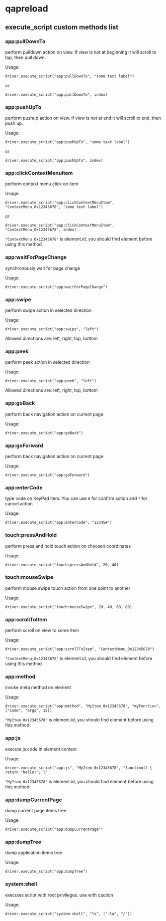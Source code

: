 # qapreload

## execute_script custom methods list

### app:pullDownTo

perform pulldown action on view. if view is not at beginning it will scroll to top, then pull down.

Usage:

`driver.execute_script("app:pullDownTo", "some text label")`

or

`driver.execute_script("app:pullDownTo", index)`

### app:pushUpTo

perform pushup action on view. if view is not at end it will scroll to end, then push up.

Usage:

`driver.execute_script("app:pushUpTo", "some text label")`

or

`driver.execute_script("app:pushUpTo", index)`

### app:clickContextMenuItem

perform context menu click on item

Usage:

`driver.execute_script("app:clickContextMenuItem", "ContextMenu_0x12345678", "some text label")`

or

`driver.execute_script("app:clickContextMenuItem", "ContextMenu_0x12345678", index)`

`"ContextMenu_0x12345678"` is element.id, you should find element before using this method

### app:waitForPageChange

synchronously wait for page change

Usage:

`driver.execute_script("app:waitForPageChange")`

### app:swipe

perform swipe action in selected direction

Usage:

`driver.execute_script("app:swipe", "left")`

Allowed directions are: left, right, top, bottom

### app:peek

perform peek action in selected direction

Usage:

`driver.execute_script("app:peek", "left")`

Allowed directions are: left, right, top, bottom

### app:goBack

perform back navigation action on current page

Usage:

`driver.execute_script("app:goBack")`

### app:goForward

perform back navigation action on current page

Usage:

`driver.execute_script("app:goForward")`

### app:enterCode

type code on KeyPad item. You can use `#` for confirm action and `*` for cancel action

Usage:

`driver.execute_script("app:enterCode", "12345#")`

### touch:pressAndHold

perform press and hold touch action on choosen coordinates

Usage:

`driver.execute_script("touch:pressAndHold", 20, 40)`

### touch:mouseSwipe

perform mouse swipe touch action from one point to another

Usage:

`driver.execute_script("touch:mouseSwipe", 20, 40, 60, 80)`

### app:scrollToItem

perform scroll on view to some item

Usage:

`driver.execute_script("app:scrollToItem", "ContextMenu_0x12345678")`

`"ContextMenu_0x12345678"` is element.id, you should find element before using this method

### app:method

invoke meta method on element

Usage:

`driver.execute_script("app:method", "MyItem_0x12345678", "myFunction", ["some", "args", 15])`

`"MyItem_0x12345678"` is element.id, you should find element before using this method

### app:js

execute js code in element context

Usage:

`driver.execute_script("app:js", "MyItem_0x12345678", "function() { return "hello!"; }"`

`"MyItem_0x12345678"` is element.id, you should find element before using this method

### app:dumpCurrentPage

dump current page items tree

Usage:

`driver.execute_script("app:dumpCurrentPage""`

### app:dumpTree

dump application items tree

Usage:

`driver.execute_script("app:dumpTree")`

### system:shell

executes script with root privileges. use with caution

Usage:

`driver.execute_script("system:shell", "ls", ["-la", "/"])`

